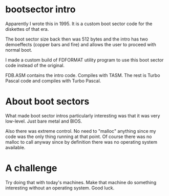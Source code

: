 bootsector intro
================

Apparently I wrote this in 1995. It is a custom boot sector code for the diskettes of that era. 

The boot sector size back then was 512 bytes and the intro has two demoeffects (copper bars and fire) and allows the user to proceed with normal boot. 

I made a custom build of FDFORMAT utility program to use this boot sector code instead of the original.

FDB.ASM contains the intro code. Compiles with TASM. 
The rest is Turbo Pascal code and compiles with Turbo Pascal.

About boot sectors
==================

What made boot sector intros particularly interesting was that it was very low-level. Just bare metal and BIOS.

Also there was extreme control. No need to "malloc" anything since my code was the only thing running at that point. Of course there was no malloc to call anyway since by definition there was no operating system available.

A challenge
===========

Try doing that with today's machines. Make that machine do something interesting without an operating system. Good luck.



